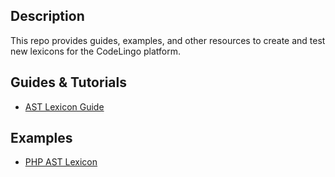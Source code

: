 ## Description
This repo provides guides, examples, and other resources to create and test new lexicons for the CodeLingo platform.


## Guides & Tutorials
- [AST Lexicon Guide](./examples/lexicons/codelingo/ast/AST_LEXICON_GUIDE.md)


## Examples
- [PHP AST Lexicon](./examples/lexicons/codelingo/ast/php/README.md)
